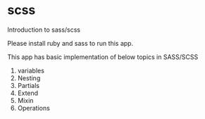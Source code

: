 # scss
Introduction to sass/scss

Please install ruby and sass to run this app.

This app has basic implementation of below topics in SASS/SCSS

1. variables
2. Nesting
3. Partials
4. Extend
5. Mixin
6. Operations